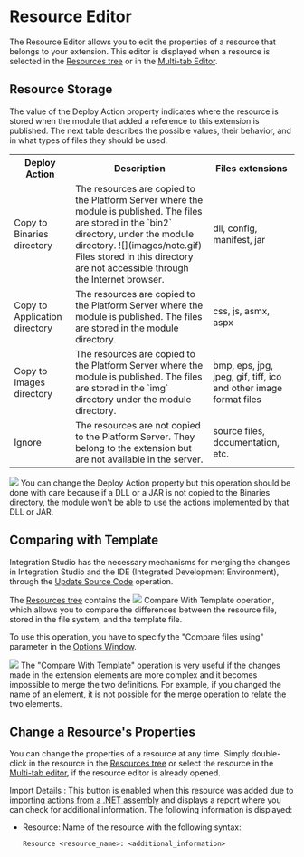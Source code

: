 # Resource Editor

The Resource Editor allows you to edit the properties of a resource that belongs to your extension. This editor is displayed when a resource is selected in the [Resources tree](<../resources-tree.md>) or in the [Multi-tab Editor](<../multi-tab-editors.md>).

## Resource Storage

The value of the Deploy Action property indicates where the resource is stored when the module that added a reference to this extension is published. The next table describes the possible values, their behavior, and in what types of files they should be used.  
  
<table markdown="1">  
<tr>
<th>
Deploy Action
</th>
<th>
Description
</th>
<th>
Files extensions
</th> 
</tr>
<tr>
<td>
Copy to Binaries directory
</td>
<td>
The resources are copied to the Platform Server where the module is published. The files are stored in the `bin2` directory, under the module directory.  
![](images/note.gif) Files stored in this directory are not accessible through the Internet browser.
</td>
<td>
dll, config, manifest, jar
</td> </tr>
<tr>
<td>
Copy to Application directory
</td>
<td>
The resources are copied to the Platform Server where the module is published. The files are stored in the module directory.
</td>
<td>
css, js, asmx, aspx
</td> </tr>
<tr>
<td>
Copy to Images directory
</td>
<td>
The resources are copied to the Platform Server where the module is published. The files are stored in the `img` directory under the module directory.
</td>
<td>
bmp, eps, jpg, jpeg, gif, tiff, ico and other image format files
</td> </tr>
<tr>
<td>
Ignore
</td>
<td>
The resources are not copied to the Platform Server. They belong to the extension but are not available in the server.
</td>
<td>
source files, documentation, etc.
</td> </tr> </table>

![](images/warning.gif) You can change the Deploy Action property but this operation should be done with care because if a DLL or a JAR is not copied to the Binaries directory, the module won't be able to use the actions implemented by that DLL or JAR.

## Comparing with Template

Integration Studio has the necessary mechanisms for merging the changes in Integration Studio and the IDE (Integrated Development Environment), through the [Update Source Code](<../../../extensibility-and-integration/integration-studio/extension-life-cycle/extension-update-source-code.md>) operation.

The [Resources tree](<../resources-tree.md>) contains the ![](images/resource-compare.gif) Compare With Template operation, which allows you to compare the differences between the resource file, stored in the file system, and the template file.

To use this operation, you have to specify the "Compare files using" parameter in the [Options Window](<../menu/edit/options.md>).

![](images/tip.gif) The "Compare With Template" operation is very useful if the changes made in the extension elements are more complex and it becomes impossible to merge the two definitions. For example, if you changed the name of an element, it is not possible for the merge operation to relate the two elements.

## Change a Resource's Properties

You can change the properties of a resource at any time. Simply double-click in the resource in the [Resources tree](<../resources-tree.md>) or select the resource in the [Multi-tab editor](<../multi-tab-editors.md>), if the resource editor is already opened.

Import Details
:   This button is enabled when this resource was added due to [importing actions from a .NET assembly](<../../../extensibility-and-integration/integration-studio/managing-extensions/net-assembly-import-action.md>) and displays a report where you can check for additional information. The following information is displayed:

* Resource: Name of the resource with the following syntax:

    `Resource <resource_name>: <additional_information>`
